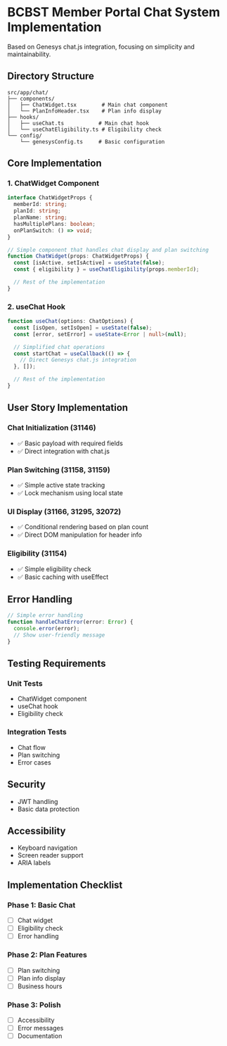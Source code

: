 # BCBST Member Portal Chat System Implementation

Based on Genesys chat.js integration, focusing on simplicity and maintainability.

## Directory Structure

```
src/app/chat/
├── components/
│   ├── ChatWidget.tsx        # Main chat component
│   └── PlanInfoHeader.tsx    # Plan info display
├── hooks/
│   ├── useChat.ts           # Main chat hook
│   └── useChatEligibility.ts # Eligibility check
└── config/
    └── genesysConfig.ts     # Basic configuration
```

## Core Implementation

### 1. ChatWidget Component

```typescript
interface ChatWidgetProps {
  memberId: string;
  planId: string;
  planName: string;
  hasMultiplePlans: boolean;
  onPlanSwitch: () => void;
}

// Simple component that handles chat display and plan switching
function ChatWidget(props: ChatWidgetProps) {
  const [isActive, setIsActive] = useState(false);
  const { eligibility } = useChatEligibility(props.memberId);

  // Rest of the implementation
}
```

### 2. useChat Hook

```typescript
function useChat(options: ChatOptions) {
  const [isOpen, setIsOpen] = useState(false);
  const [error, setError] = useState<Error | null>(null);

  // Simplified chat operations
  const startChat = useCallback(() => {
    // Direct Genesys chat.js integration
  }, []);

  // Rest of the implementation
}
```

## User Story Implementation

### Chat Initialization (31146)

- ✅ Basic payload with required fields
- ✅ Direct integration with chat.js

### Plan Switching (31158, 31159)

- ✅ Simple active state tracking
- ✅ Lock mechanism using local state

### UI Display (31166, 31295, 32072)

- ✅ Conditional rendering based on plan count
- ✅ Direct DOM manipulation for header info

### Eligibility (31154)

- ✅ Simple eligibility check
- ✅ Basic caching with useEffect

## Error Handling

```typescript
// Simple error handling
function handleChatError(error: Error) {
  console.error(error);
  // Show user-friendly message
}
```

## Testing Requirements

### Unit Tests

- ChatWidget component
- useChat hook
- Eligibility check

### Integration Tests

- Chat flow
- Plan switching
- Error cases

## Security

- JWT handling
- Basic data protection

## Accessibility

- Keyboard navigation
- Screen reader support
- ARIA labels

## Implementation Checklist

### Phase 1: Basic Chat

- [ ] Chat widget
- [ ] Eligibility check
- [ ] Error handling

### Phase 2: Plan Features

- [ ] Plan switching
- [ ] Plan info display
- [ ] Business hours

### Phase 3: Polish

- [ ] Accessibility
- [ ] Error messages
- [ ] Documentation
